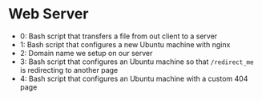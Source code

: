 # Web Server
- 0: Bash script that transfers a file from out client to a server
- 1: Bash script that configures a new Ubuntu machine with nginx
- 2: Domain name we setup on our server
- 3: Bash script that configures an Ubuntu machine so that `/redirect_me` is redirecting to another page
- 4: Bash script that configures an Ubuntu machine with a custom 404 page
